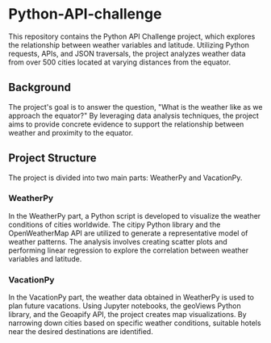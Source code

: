 # Python-API-challenge
This repository contains the Python API Challenge project, which explores the relationship between weather variables and latitude. Utilizing Python requests, APIs, and JSON traversals, the project analyzes weather data from over 500 cities located at varying distances from the equator.

## Background
The project's goal is to answer the question, "What is the weather like as we approach the equator?" By leveraging data analysis techniques, the project aims to provide concrete evidence to support the relationship between weather and proximity to the equator.

## Project Structure
The project is divided into two main parts: WeatherPy and VacationPy.

### WeatherPy
In the WeatherPy part, a Python script is developed to visualize the weather conditions of cities worldwide. The citipy Python library and the OpenWeatherMap API are utilized to generate a representative model of weather patterns. The analysis involves creating scatter plots and performing linear regression to explore the correlation between weather variables and latitude.

### VacationPy
In the VacationPy part, the weather data obtained in WeatherPy is used to plan future vacations. Using Jupyter notebooks, the geoViews Python library, and the Geoapify API, the project creates map visualizations. By narrowing down cities based on specific weather conditions, suitable hotels near the desired destinations are identified.